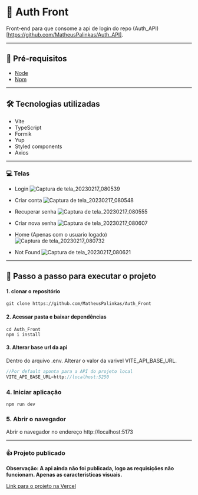 # :closed_lock_with_key: Auth Front

Front-end para que consome a api de login do repo (Auth_API)[https://github.com/MatheusPalinkas/Auth_API].

---

## :memo: Pré-requisitos

- [Node](https://nodejs.org/pt-br/)
- [Npm](https://www.npmjs.com/)

---

## :hammer_and_wrench: Tecnologias utilizadas

- Vite
- TypeScript
- Formik
- Yup
- Styled components
- Axios

---

### :computer: Telas

- Login
![Captura de tela_20230217_080539](https://user-images.githubusercontent.com/53866869/219637017-04b8b625-39b9-43c9-861e-65e1dfbeea0d.png)

- Criar conta
![Captura de tela_20230217_080548](https://user-images.githubusercontent.com/53866869/219637068-2f7ebe70-4b81-4157-ad9e-1f4811b2f114.png)

- Recuperar senha
![Captura de tela_20230217_080555](https://user-images.githubusercontent.com/53866869/219637149-5a260648-795c-4605-89a5-f48a43b0771e.png)

- Criar nova senha
![Captura de tela_20230217_080607](https://user-images.githubusercontent.com/53866869/219637183-f1906dbb-b0c3-4cbb-98bb-80e41f308e97.png)

- Home (Apenas com o usuario logado)
![Captura de tela_20230217_080732](https://user-images.githubusercontent.com/53866869/219637250-757e4c65-de72-48ec-b290-75b4acd886d6.png)

- Not Found
![Captura de tela_20230217_080621](https://user-images.githubusercontent.com/53866869/219637234-92e80b02-00cc-457e-ad89-e27550eaeef4.png)

---

## :walking: Passo a passo para executar o projeto

#### 1. clonar o repositório

```
git clone https://github.com/MatheusPalinkas/Auth_Front
```

#### 2. Acessar pasta e baixar dependências

```
cd Auth_Front
npm i install
```

#### 3. Alterar base url da api

Dentro do arquivo .env. Alterar o valor da varivel VITE_API_BASE_URL.

```js
//Por default aponta para a API do projeto local
VITE_API_BASE_URL=http://localhost:5250
```

### 4. Iniciar aplicação

```
npm run dev
```

### 5. Abrir o navegador

Abrir o navegador no endereço http://localhost:5173

---

### :thumbsup: Projeto publicado

**Observação: A api ainda não foi publicada, logo as requisições não funcionam. Apenas as caracteristicas visuais.**

[Link para o projeto na Vercel](https://auth-front-ten.vercel.app/login)
